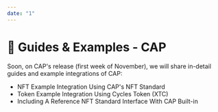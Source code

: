 ```yaml
---
date: "1"
---
```


# 👑 Guides & Examples - CAP

Soon, on CAP's release (first week of November), we will share in-detail guides and example integrations of CAP:

- NFT Example Integration Using CAP's NFT Standard
- Token Example Integration Using Cycles Token (XTC)
- Including A Reference NFT Standard Interface With CAP Built-in